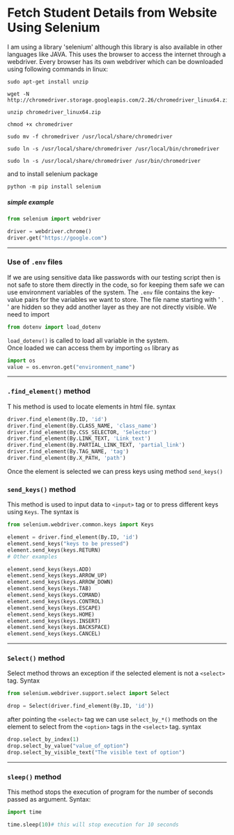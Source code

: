 # Fetch Student Details from Website Using Selenium

I am using a library 'selenium' although this library is also available in other languages like JAVA. This uses the browser to access the internet through a webdriver. Every browser has its own webdriver which can be downloaded using following commands in linux:

```
sudo apt-get install unzip

wget -N http://chromedriver.storage.googleapis.com/2.26/chromedriver_linux64.zip

unzip chromedriver_linux64.zip

chmod +x chromedriver

sudo mv -f chromedriver /usr/local/share/chromedriver

sudo ln -s /usr/local/share/chromedriver /usr/local/bin/chromedriver

sudo ln -s /usr/local/share/chromedriver /usr/bin/chromedriver
```

and to install selenium package

    python -m pip install selenium

##### simple example
```python
from selenium import webdriver

driver = webdriver.chrome()
driver.get("https://google.com")
```

----

### Use of `.env` files

If we are using sensitive data like passwords with our testing script then is not safe to store them directly in the code, so for keeping them safe we can use environment variables of the system. The `.env` file contains the key-value pairs for the variables we want to store. The file name starting with ' . ' are hidden so they add another layer as they are not directly visible. 
We need to import 
```python
from dotenv import load_dotenv
```
`load_dotenv()` is called to load all variable in the system. <br>
Once loaded we can access them by importing `os` library as
```python
import os
value = os.envron.get("environment_name")
```

----

### `.find_element()` method 
T
his method is used to locate elements in html file.
syntax
```python
driver.find_element(By.ID, 'id')
driver.find_element(By.CLASS_NAME, 'class_name')
driver.find_element(By.CSS_SELECTOR, 'Selector')
driver.find_element(By.LINK_TEXT, 'Link_text')
driver.find_element(By.PARTIAL_LINK_TEXT, 'partial_link')
driver.find_element(By.TAG_NAME, 'tag')
driver.find_element(By.X_PATH, 'path')
```

Once the element is selected we can press keys using method `send_keys()`

### `send_keys()` method

This method is used to input data to `<input>` tag or to press different keys using `Keys`.
The syntax is 
```python
from selenium.webdriver.common.keys import Keys

element = driver.find_element(By.ID, 'id')
element.send_keys("keys to be pressed")
element.send_keys(keys.RETURN)
# Other examples

element.send_keys(keys.ADD)
element.send_keys(keys.ARROW_UP)
element.send_keys(keys.ARROW_DOWN)
element.send_keys(keys.TAB)
element.send_keys(keys.COMAND)
element.send_keys(keys.CONTROL)
element.send_keys(keys.ESCAPE)
element.send_keys(keys.HOME)
element.send_keys(keys.INSERT)
element.send_keys(keys.BACKSPACE)
element.send_keys(keys.CANCEL)
```

----

### `Select()` method
Select method throws an exception if the selected element is not a `<select>` tag.
Syntax
```python
from selenium.webdriver.support.select import Select

drop = Select(driver.find_element(By.ID, 'id'))
```
after pointing the `<select>` tag we can use `select_by_*()` methods on the element to select from the `<option>` tags in the `<select>` tag.
syntax
```python
drop.select_by_index(1)
drop.select_by_value("value_of_option")
drop.select_by_visible_text("The visible text of option")
```
----
### `sleep()` method
This method stops the execution of program for the number of seconds passed as argument.
Syntax:
```python
import time

time.sleep(10)# this will stop execution for 10 seconds
```
